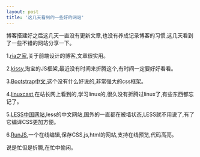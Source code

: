 ```yaml
---
layout: post
title: '这几天看到的一些好的网站'
---
```


博客搭建好之后这几天一直没有更新文章,也没有养成记录博客的习惯,这几天看到了一些不错的网站分享一下。

1.[ria之家](http://www.36ria.com/),关于前端设计的博客,文章很实用。

2.[kissy](http://docs.kissyui.com/),淘宝的JS框架,最近没有时间来折腾这个,有时间一定要好好看看。

3.[Bootstrap中文](http://wrongwaycn.github.com/bootstrap/docs/),这个没有什么好说的,非常强大的css框架。

4.[linuxcast](http://www.linuxcast.net/),在站长网上看到的,学习linux的,很久没有折腾过linux了,有些东西都忘记了。

5.[LESS中国网站](http://www.lesscss.net/),less的中文网站,国外的一直都在被墙状态,LESS就不用说了,有了它编译CSS更加方便。

6.[RunJS](http://runjs.cn/),一个在线编辑,保存CSS,js,html的网站,支持在线预览,代码高亮。

说是忙但是折腾,在忙中偷闲。

